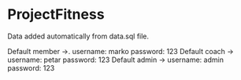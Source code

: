 # ProjectFitness

Data added automatically from data.sql file. 

Default member ->. username: marko    password: 123
Default coach -> username: petar    password: 123
Default admin -> username: admin   password: 123
